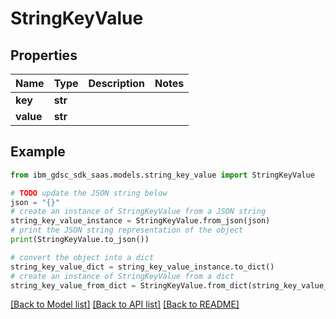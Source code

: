 # StringKeyValue


## Properties

Name | Type | Description | Notes
------------ | ------------- | ------------- | -------------
**key** | **str** |  | 
**value** | **str** |  | 

## Example

```python
from ibm_gdsc_sdk_saas.models.string_key_value import StringKeyValue

# TODO update the JSON string below
json = "{}"
# create an instance of StringKeyValue from a JSON string
string_key_value_instance = StringKeyValue.from_json(json)
# print the JSON string representation of the object
print(StringKeyValue.to_json())

# convert the object into a dict
string_key_value_dict = string_key_value_instance.to_dict()
# create an instance of StringKeyValue from a dict
string_key_value_from_dict = StringKeyValue.from_dict(string_key_value_dict)
```
[[Back to Model list]](../README.md#documentation-for-models) [[Back to API list]](../README.md#documentation-for-api-endpoints) [[Back to README]](../README.md)


